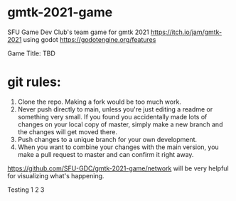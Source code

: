 # gmtk-2021-game
SFU Game Dev Club's team game for gmtk 2021 https://itch.io/jam/gmtk-2021 using godot https://godotengine.org/features

Game Title: TBD

# git rules:
1. Clone the repo. Making a fork would be too much work.
2. Never push directly to main, unless you're just editing a readme or something very small. If you found you accidentally made lots of changes on your local copy of master, simply make a new branch and the changes will get moved there.
3. Push changes to a unique branch for your own development.
4. When you want to combine your changes with the main version, you make a pull request to master and can confirm it right away.

https://github.com/SFU-GDC/gmtk-2021-game/network will be very helpful for visualizing what's happening.

Testing 1 2 3